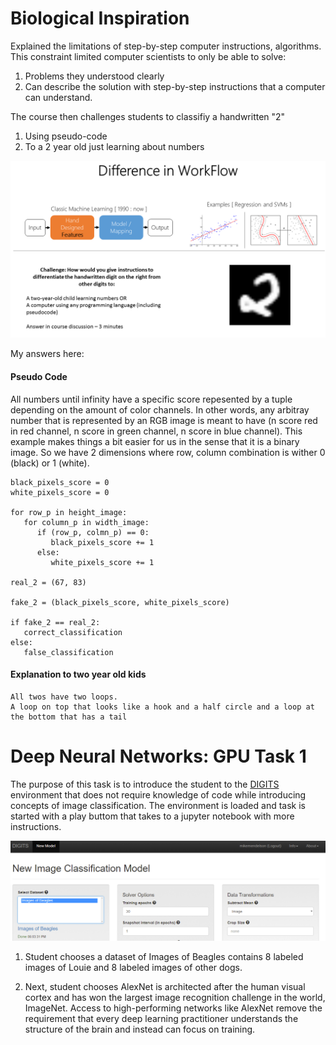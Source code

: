 # Biological Inspiration
Explained the limitations of step-by-step computer instructions, algorithms. 
This constraint limited computer scientists to only be able to solve:
1. Problems they understood clearly
2. Can describe the solution with step-by-step instructions that a computer can understand.

The course then challenges students to classifiy a handwritten "2"
1. Using pseudo-code
2. To a 2 year old just learning about numbers

![](../images/challenge.png)

My answers here:
#### Pseudo Code

All numbers until infinity have a specific score repesented by a tuple depending on the amount of color channels.
In other words, any arbitray number that is represented by an RGB image is meant to have (n score red in red channel, n score in green channel, n score in blue channel).
This example makes things a bit easier for us in the sense that it is a binary image.
So we have 2 dimensions where row, column combination is wither 0 (black) or 1 (white).

```stdin
black_pixels_score = 0
white_pixels_score = 0

for row_p in height_image:
   for column_p in width_image:
      if (row_p, colmn_p) == 0:
         black_pixels_score += 1
      else:
         white_pixels_score += 1

real_2 = (67, 83)

fake_2 = (black_pixels_score, white_pixels_score)

if fake_2 == real_2:
   correct_classification
else:
   false_classification

```

#### Explanation to two year old kids

```stdin
All twos have two loops. 
A loop on top that looks like a hook and a half circle and a loop at the bottom that has a tail
```

# Deep Neural Networks: GPU Task 1

The purpose of this task is to introduce the student to the [DIGITS](https://developer.nvidia.com/digits) environment that does not require knowledge of code while introducing concepts of image classification.
The environment is loaded and task is started with a play buttom that takes to a jupyter notebook with more instructions.

![](../images/IntroDigits.png)


1. Student chooses a dataset of Images of Beagles contains 8 labeled images of Louie and 8 labeled images of other dogs.

2. Next, student chooses AlexNet is architected after the human visual cortex and has won the largest image recognition challenge in the world, ImageNet. Access to high-performing networks like AlexNet remove the requirement that every deep learning practitioner understands the structure of the brain and instead can focus on training.


